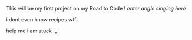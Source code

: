 This will be my first project on my Road to Code ! *enter angle singing here* 

i dont even know recipes wtf.. 

help me i am stuck ._.
